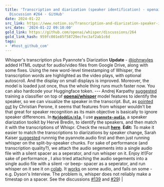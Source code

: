 ```yaml
---
title: 'Transcription and diarization (speaker identification) · openai/whisper ·
  Discussion #264 · GitHub'
date: 2024-01-22
src_link: https://www.notion.so/Transcription-and-diarization-speaker-identification-openai-whisper-Discussion-264-f4c1b25465ad462a99c0ad5a11e849b6
src_date: '2024-01-22 09:10:00'
gold_link: https://github.com/openai/whisper/discussions/264
gold_link_hash: 959fc001e85f58729ecfec3af2ab1c6d
tags:
- '#host_github_com'
---
```


 Whisper's transcription plus Pyannote's Diarization **Update** - [@johnwyles](https://github.com/johnwyles) added HTML output for audio/video files from Google Drive, along with some fixes. Using the new word-level timestamping of Whisper, the transcription words are highlighted as the video plays, with optional autoscroll. And the display on small displays is improved. Moreover, the model is loaded just once, thus the whole thing runs much faster now. You can also hardcode your Huggingface token.   ---   Andrej Karpathy [suggested](https://twitter.com/karpathy/status/1574476200801538048?s=20&t=s5IMMXOYjBI6-91dib6w8g) training a classifier on top of [**openai/whisper**](https://github.com/openai/whisper) model features to identify the speaker, so we can visualize the speaker in the transcript. But, as [pointed out](https://twitter.com/tarantulae/status/1574493613362388992?s=20&t=s5IMMXOYjBI6-91dib6w8g) by Christian Perone, it seems that features from whisper wouldn't be that great for speaker recognition as its main objective is basically to ignore speaker differences. In [**`Majdoddin/nlp`**](https://github.com/Majdoddin/nlp), I use [**`pyannote-audio`**](https://github.com/pyannote/pyannote-audio), a speaker diarization toolkit by Hervé Bredin, to identify the speakers, and then match it with the transcriptions of Whispr. Check the result [**here**](https://majdoddin.github.io/dyson.html). **Edit:** To make it easier to match the transcriptions to diarizations by speaker change, Sarah Kaiser [suggested](https://github.com/openai/whisper/discussions/264#discussioncomment-3825375) runnnig the pyannote.audio first and then just running whisper on the split-by-speaker chunks.  For sake of performance (and transcription quality?), we attach the audio segements into a single audio file with a silent spacer as a seperator, and run whisper on it. Enjoy it!(For sake of performance , I also tried attaching the audio segements into a single audio file with a silent -or beep- spacer as a seperator, and run whisper on it see it on [colab](https://colab.research.google.com/drive/1HuvcY4tkTHPDzcwyVH77LCh_m8tP-Qet?usp=sharing). It [works](https://majdoddin.github.io/lexicap.html) on some audio, and fails on some -e.g. Dyson's Interview. The problem is, whisper does not reliably make a timestap on a spacer. See the discussions [#139](https://github.com/openai/whisper/discussions/139) and [#29](https://github.com/openai/whisper/discussions/29)) |